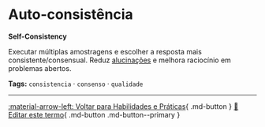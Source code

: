 # Auto-consistência

**Self-Consistency**

Executar múltiplas amostragens e escolher a resposta mais consistente/consensual. Reduz [alucinações](../ia-generativa/alucinacao.md) e melhora raciocínio em problemas abertos.


**Tags:** `consistencia` · `consenso` · `qualidade`

---

[:material-arrow-left: Voltar para Habilidades e Práticas](index.md){ .md-button }
[📝 Editar este termo](https://github.com/seu-usuario/glossario-ia/edit/main/glossario.yaml){ .md-button .md-button--primary }
